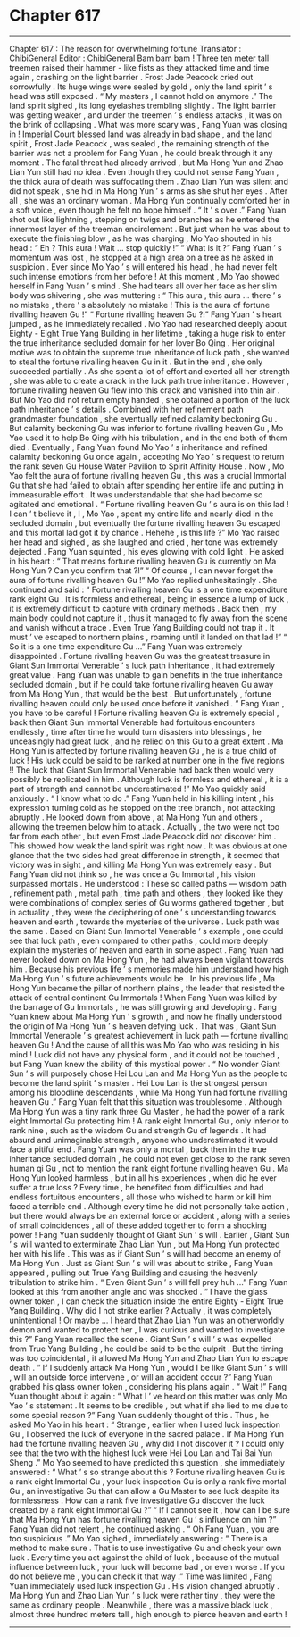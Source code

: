 
# Chapter 617


---

Chapter 617 : The reason for overwhelming fortune
Translator :
ChibiGeneral
Editor :
ChibiGeneral
Bam bam bam !
Three ten meter tall treemen raised their hammer - like fists as they attacked time and time again , crashing on the light barrier .
Frost Jade Peacock cried out sorrowfully .
Its huge wings were sealed by gold , only the land spirit ’ s head was still exposed .
“ My masters , I cannot hold on anymore .” The land spirit sighed , its long eyelashes trembling slightly . The light barrier was getting weaker , and under the treemen ’ s endless attacks , it was on the brink of collapsing .
What was more scary was , Fang Yuan was closing in !
Imperial Court blessed land was already in bad shape , and the land spirit , Frost Jade Peacock , was sealed , the remaining strength of the barrier was not a problem for Fang Yuan , he could break through it any moment .
The fatal threat had already arrived , but Ma Hong Yun and Zhao Lian Yun still had no idea .
Even though they could not sense Fang Yuan , the thick aura of death was suffocating them .
Zhao Lian Yun was silent and did not speak , she hid in Ma Hong Yun ’ s arms as she shut her eyes .
After all , she was an ordinary woman .
Ma Hong Yun continually comforted her in a soft voice , even though he felt no hope himself .
“ It ’ s over .” Fang Yuan shot out like lightning , stepping on twigs and branches as he entered the innermost layer of the treeman encirclement .
But just when he was about to execute the finishing blow , as he was charging , Mo Yao shouted in his head : “ Eh ? This aura ! Wait … stop quickly !”
“ What is it ?” Fang Yuan ’ s momentum was lost , he stopped at a high area on a tree as he asked in suspicion .
Ever since Mo Yao ’ s will entered his head , he had never felt such intense emotions from her before !
At this moment , Mo Yao showed herself in Fang Yuan ’ s mind .
She had tears all over her face as her slim body was shivering , she was muttering : “ This aura , this aura … there ’ s no mistake , there ’ s absolutely no mistake ! This is the aura of fortune rivalling heaven Gu !”
“ Fortune rivalling heaven Gu ?!” Fang Yuan ’ s heart jumped , as he immediately recalled .
Mo Yao had researched deeply about Eighty - Eight True Yang Building in her lifetime , taking a huge risk to enter the true inheritance secluded domain for her lover Bo Qing .
Her original motive was to obtain the supreme true inheritance of luck path , she wanted to steal the fortune rivalling heaven Gu in it .
But in the end , she only succeeded partially .
As she spent a lot of effort and exerted all her strength , she was able to create a crack in the luck path true inheritance .
However , fortune rivalling heaven Gu flew into this crack and vanished into thin air .
But Mo Yao did not return empty handed , she obtained a portion of the luck path inheritance ’ s details . Combined with her refinement path grandmaster foundation , she eventually refined calamity beckoning Gu .
But calamity beckoning Gu was inferior to fortune rivalling heaven Gu , Mo Yao used it to help Bo Qing with his tribulation , and in the end both of them died .
Eventually , Fang Yuan found Mo Yao ’ s inheritance and refined calamity beckoning Gu once again , accepting Mo Yao ’ s request to return the rank seven Gu House Water Pavilion to Spirit Affinity House .
Now , Mo Yao felt the aura of fortune rivalling heaven Gu , this was a crucial Immortal Gu that she had failed to obtain after spending her entire life and putting in immeasurable effort .
It was understandable that she had become so agitated and emotional .
“ Fortune rivalling heaven Gu ’ s aura is on this lad ! I can ’ t believe it , I , Mo Yao , spent my entire life and nearly died in the secluded domain , but eventually the fortune rivalling heaven Gu escaped and this mortal lad got it by chance . Hehehe , is this life ?” Mo Yao raised her head and sighed , as she laughed and cried , her tone was extremely dejected .
Fang Yuan squinted , his eyes glowing with cold light .
He asked in his heart : “ That means fortune rivalling heaven Gu is currently on Ma Hong Yun ? Can you confirm that ?!”
“ Of course , I can never forget the aura of fortune rivalling heaven Gu !” Mo Yao replied unhesitatingly .
She continued and said : “ Fortune rivalling heaven Gu is a one time expenditure rank eight Gu . It is formless and ethereal , being in essence a lump of luck , it is extremely difficult to capture with ordinary methods . Back then , my main body could not capture it , thus it managed to fly away from the scene and vanish without a trace . Even True Yang Building could not trap it . It must ’ ve escaped to northern plains , roaming until it landed on that lad !”
“ So it is a one time expenditure Gu …” Fang Yuan was extremely disappointed .
Fortune rivalling heaven Gu was the greatest treasure in Giant Sun Immortal Venerable ’ s luck path inheritance , it had extremely great value .
Fang Yuan was unable to gain benefits in the true inheritance secluded domain , but if he could take fortune rivalling heaven Gu away from Ma Hong Yun , that would be the best .
But unfortunately , fortune rivalling heaven could only be used once before it vanished .
“ Fang Yuan , you have to be careful ! Fortune rivalling heaven Gu is extremely special , back then Giant Sun Immortal Venerable had fortuitous encounters endlessly , time after time he would turn disasters into blessings , he unceasingly had great luck , and he relied on this Gu to a great extent . Ma Hong Yun is affected by fortune rivalling heaven Gu , he is a true child of luck ! His luck could be said to be ranked at number one in the five regions !! The luck that Giant Sun Immortal Venerable had back then would very possibly be replicated in him . Although luck is formless and ethereal , it is a part of strength and cannot be underestimated !” Mo Yao quickly said anxiously .
“ I know what to do .” Fang Yuan held in his killing intent , his expression turning cold as he stopped on the tree branch , not attacking abruptly .
He looked down from above , at Ma Hong Yun and others , allowing the treemen below him to attack .
Actually , the two were not too far from each other , but even Frost Jade Peacock did not discover him .
This showed how weak the land spirit was right now .
It was obvious at one glance that the two sides had great difference in strength , it seemed that victory was in sight , and killing Ma Hong Yun was extremely easy .
But Fang Yuan did not think so , he was once a Gu Immortal , his vision surpassed mortals .
He understood : These so called paths — wisdom path , refinement path , metal path , time path and others , they looked like they were combinations of complex series of Gu worms gathered together , but in actuality , they were the deciphering of one ’ s understanding towards heaven and earth , towards the mysteries of the universe .
Luck path was the same .
Based on Giant Sun Immortal Venerable ’ s example , one could see that luck path , even compared to other paths , could more deeply explain the mysteries of heaven and earth in some aspect .
Fang Yuan had never looked down on Ma Hong Yun , he had always been vigilant towards him .
Because his previous life ’ s memories made him understand how high Ma Hong Yun ’ s future achievements would be .
In his previous life , Ma Hong Yun became the pillar of northern plains , the leader that resisted the attack of central continent Gu Immortals ! When Fang Yuan was killed by the barrage of Gu Immortals , he was still growing and developing .
Fang Yuan knew about Ma Hong Yun ’ s growth , and now he finally understood the origin of Ma Hong Yun ’ s heaven defying luck .
That was , Giant Sun Immortal Venerable ’ s greatest achievement in luck path — fortune rivalling heaven Gu !
And the cause of all this was Mo Yao who was residing in his mind !
Luck did not have any physical form , and it could not be touched , but Fang Yuan knew the ability of this mystical power .
“ No wonder Giant Sun ’ s will purposely chose Hei Lou Lan and Ma Hong Yun as the people to become the land spirit ’ s master . Hei Lou Lan is the strongest person among his bloodline descendants , while Ma Hong Yun had fortune rivalling heaven Gu .”
Fang Yuan felt that this situation was troublesome .
Although Ma Hong Yun was a tiny rank three Gu Master , he had the power of a rank eight Immortal Gu protecting him !
A rank eight Immortal Gu , only inferior to rank nine , such as the wisdom Gu and strength Gu of legends . It had absurd and unimaginable strength , anyone who underestimated it would face a pitiful end .
Fang Yuan was only a mortal , back then in the true inheritance secluded domain , he could not even get close to the rank seven human qi Gu , not to mention the rank eight fortune rivalling heaven Gu .
Ma Hong Yun looked harmless , but in all his experiences , when did he ever suffer a true loss ? Every time , he benefited from difficulties and had endless fortuitous encounters , all those who wished to harm or kill him faced a terrible end .
Although every time he did not personally take action , but there would always be an external force or accident , along with a series of small coincidences , all of these added together to form a shocking power !
Fang Yuan suddenly thought of Giant Sun ’ s will .
Earlier , Giant Sun ’ s will wanted to exterminate Zhao Lian Yun , but Ma Hong Yun protected her with his life . This was as if Giant Sun ’ s will had become an enemy of Ma Hong Yun .
Just as Giant Sun ’ s will was about to strike , Fang Yuan appeared , pulling out True Yang Building and causing the heavenly tribulation to strike him .
“ Even Giant Sun ’ s will fell prey huh …” Fang Yuan looked at this from another angle and was shocked .
“ I have the glass owner token , I can check the situation inside the entire Eighty - Eight True Yang Building . Why did I not strike earlier ? Actually , it was completely unintentional ! Or maybe … I heard that Zhao Lian Yun was an otherworldly demon and wanted to protect her , I was curious and wanted to investigate this ?” Fang Yuan recalled the scene .
Giant Sun ’ s will ’ s was expelled from True Yang Building , he could be said to be the culprit . But the timing was too coincidental , it allowed Ma Hong Yun and Zhao Lian Yun to escape death .
“ If I suddenly attack Ma Hong Yun , would I be like Giant Sun ’ s will , will an outside force intervene , or will an accident occur ?”
Fang Yuan grabbed his glass owner token , considering his plans again .
“ Wait !” Fang Yuan thought about it again : “ What I ’ ve heard on this matter was only Mo Yao ’ s statement . It seems to be credible , but what if she lied to me due to some special reason ?”
Fang Yuan suddenly thought of this .
Thus , he asked Mo Yao in his heart : “ Strange , earlier when I used luck inspection Gu , I observed the luck of everyone in the sacred palace . If Ma Hong Yun had the fortune rivalling heaven Gu , why did I not discover it ? I could only see that the two with the highest luck were Hei Lou Lan and Tai Bai Yun Sheng .”
Mo Yao seemed to have predicted this question , she immediately answered : “ What ’ s so strange about this ? Fortune rivalling heaven Gu is a rank eight Immortal Gu , your luck inspection Gu is only a rank five mortal Gu , an investigative Gu that can allow a Gu Master to see luck despite its formlessness . How can a rank five investigative Gu discover the luck created by a rank eight Immortal Gu ?”
“ If I cannot see it , how can I be sure that Ma Hong Yun has fortune rivalling heaven Gu ’ s influence on him ?” Fang Yuan did not relent , he continued asking .
“ Oh Fang Yuan , you are too suspicious .” Mo Yao sighed , immediately answering : “ There is a method to make sure . That is to use investigative Gu and check your own luck . Every time you act against the child of luck , because of the mutual influence between luck , your luck will become bad , or even worse . If you do not believe me , you can check it that way .”
Time was limited , Fang Yuan immediately used luck inspection Gu .
His vision changed abruptly .
Ma Hong Yun and Zhao Lian Yun ’ s luck were rather tiny , they were the same as ordinary people .
Meanwhile , there was a massive black luck , almost three hundred meters tall , high enough to pierce heaven and earth !

---

